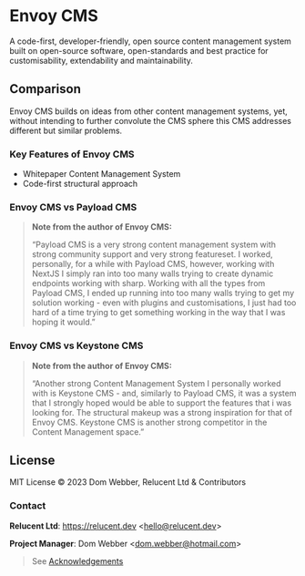 # Envoy CMS

A code-first, developer-friendly, open source content management system built
on open-source software, open-standards and best practice for customisability,
extendability and maintainability.

## Comparison

Envoy CMS builds on ideas from other content management systems, yet, without
intending to further convolute the CMS sphere this CMS addresses different but
similar problems.

### Key Features of Envoy CMS

- Whitepaper Content Management System
- Code-first structural approach

### Envoy CMS vs Payload CMS

> **Note from the author of Envoy CMS:**
>
> “Payload CMS is a very strong content management system with strong community
> support and very strong featureset. I worked, personally, for a while with
> Payload CMS, however, working with NextJS I simply ran into too many walls
> trying to create dynamic endpoints working with sharp. Working with all the
> types from Payload CMS, I ended up running into too many walls trying to get
> my solution working - even with plugins and customisations, I just had too
> hard of a time trying to get something working in the way that I was hoping
> it would.”

### Envoy CMS vs Keystone CMS

> **Note from the author of Envoy CMS:**
>
> “Another strong Content Management System I personally worked with is
> Keystone CMS - and, similarly to Payload CMS, it was a system that I
> strongly hoped would be able to support the features that i was looking for.
> The structural makeup was a strong inspiration for that of Envoy CMS.
> Keystone CMS is another strong competitor in the Content Management space.”

## License

MIT License &copy; 2023 Dom Webber, Relucent Ltd & Contributors

### Contact

**Relucent Ltd**: <https://relucent.dev> <<hello@relucent.dev>>

**Project Manager**: Dom Webber <<dom.webber@hotmail.com>>

> See [Acknowledgements](ACKNOWLEDGEMENTS.md)
